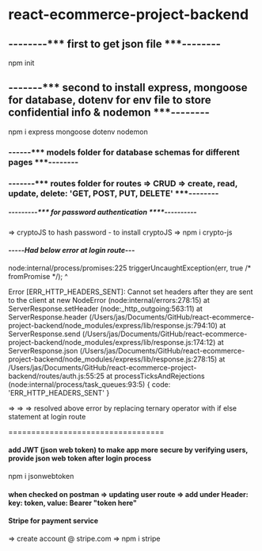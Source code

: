 # react-ecommerce-project-backend
## --------*** first to get json file ***--------
npm init
## -------*** second to install express, mongoose for database, dotenv for env file to store confidential info & nodemon ***--------
npm i express mongoose dotenv nodemon

### ------*** models folder for database schemas for different pages ***--------
### -------*** routes folder for routes => CRUD => create, read, update, delete:    'GET, POST, PUT, DELETE' ***--------
##### ---------*** for password authentication ****----------
=>   cryptoJS to hash password
    - to install cryptoJS =>  npm i crypto-js

#### -----***Had below error at login route***---
node:internal/process/promises:225
          triggerUncaughtException(err, true /* fromPromise */);
          ^

Error [ERR_HTTP_HEADERS_SENT]: Cannot set headers after they are sent to the client
    at new NodeError (node:internal/errors:278:15)
    at ServerResponse.setHeader (node:_http_outgoing:563:11)
    at ServerResponse.header (/Users/jas/Documents/GitHub/react-ecommerce-project-backend/node_modules/express/lib/response.js:794:10)
    at ServerResponse.send (/Users/jas/Documents/GitHub/react-ecommerce-project-backend/node_modules/express/lib/response.js:174:12)
    at ServerResponse.json (/Users/jas/Documents/GitHub/react-ecommerce-project-backend/node_modules/express/lib/response.js:278:15)
    at /Users/jas/Documents/GitHub/react-ecommerce-project-backend/routes/auth.js:55:25
    at processTicksAndRejections (node:internal/process/task_queues:93:5) {
  code: 'ERR_HTTP_HEADERS_SENT'
}

=> => => resolved above error by replacing ternary operator with if else statement at login route

==================================

#### add JWT (json web token) to make app more secure by verifying users, provide json web token after login process
npm i jsonwebtoken

#### when checked on postman => updating user route => add under Header: key: token, value: Bearer "token here" 

#### Stripe for payment service
=> create account @ stripe.com
=> npm i stripe
